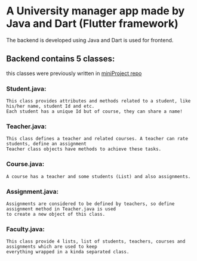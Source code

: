 # A University manager app made by Java and Dart (Flutter framework)
The backend is developed using Java and Dart is used for frontend.
## Backend contains 5 classes:
this classes were previously written in [miniProject repo](https://github.com/erfanPnj/miniProject/)
### Student.java:
```
This class provides attributes and methods related to a student, like his/her name, student Id and etc.
Each student has a unique Id but of course, they can share a name!
```
### Teacher.java:
```
This class defines a teacher and related courses. A teacher can rate students, define an assignment
Teacher class objects have methods to achieve these tasks.
```
### Course.java:
```
A course has a teacher and some students (List) and also assignments.
```
### Assignment.java:
```
Assignments are considered to be defined by teachers, so define assignment method in Teacher.java is used
to create a new object of this class.
```
### Faculty.java:
```
This class provide 4 lists, list of students, teachers, courses and assignments which are used to keep 
everything wrapped in a kinda separated class.
```
